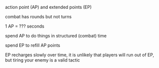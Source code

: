 action point (AP) and extended points (EP)

combat has rounds but not turns

1 AP = ??? seconds

spend AP to do things in structured (combat) time

spend EP to refill AP points

EP recharges slowly over time, it is unlikely that players will run out of EP, but tiring your enemy is a valid tactic

